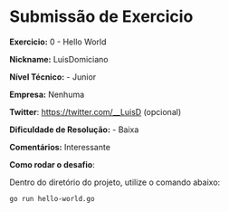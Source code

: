 # Submissão de Exercicio

**Exercicio:** 0 - Hello World

**Nickname:** LuisDomiciano

**Nível Técnico:** - Junior

**Empresa:** Nenhuma

**Twitter**: https://twitter.com/__LuisD (opcional)

**Dificuldade de Resolução:** - Baixa

**Comentários:** Interessante

**Como rodar o desafio**:

Dentro do diretório do projeto, utilize o comando abaixo:

```bash
go run hello-world.go
```
